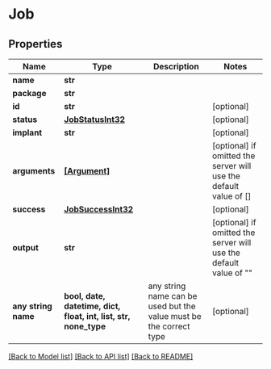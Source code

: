 # Job


## Properties
Name | Type | Description | Notes
------------ | ------------- | ------------- | -------------
**name** | **str** |  | 
**package** | **str** |  | 
**id** | **str** |  | [optional] 
**status** | [**JobStatusInt32**](JobStatusInt32.md) |  | [optional] 
**implant** | **str** |  | [optional] 
**arguments** | [**[Argument]**](Argument.md) |  | [optional]  if omitted the server will use the default value of []
**success** | [**JobSuccessInt32**](JobSuccessInt32.md) |  | [optional] 
**output** | **str** |  | [optional]  if omitted the server will use the default value of ""
**any string name** | **bool, date, datetime, dict, float, int, list, str, none_type** | any string name can be used but the value must be the correct type | [optional]

[[Back to Model list]](../README.md#documentation-for-models) [[Back to API list]](../README.md#documentation-for-api-endpoints) [[Back to README]](../README.md)


